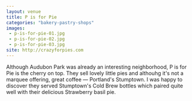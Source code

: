 ```yaml
---
layout: venue
title: P is for Pie
categories: "bakery-pastry-shops"
images:
 - p-is-for-pie-01.jpg
 - p-is-for-pie-02.jpg
 - p-is-for-pie-03.jpg
site: http://crazyforpies.com
---
```


Although Audubon Park was already an interesting neighborhood, P is for Pie
is the cherry on top. They sell lovely little pies and althouhg it's not a
marquee offering, great coffee — Portland's Stumptown. I was happy to
discover they served Stumptown's Cold Brew bottles which paired quite well
with their delicious Strawberry basil pie.
